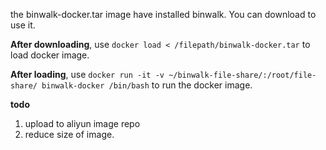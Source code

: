 the binwalk-docker.tar image have installed binwalk. You can download to use it.

**After downloading**, use `docker load < /filepath/binwalk-docker.tar` to load docker image.

**After loading**, use `docker run -it -v ~/binwalk-file-share/:/root/file-share/ binwalk-docker /bin/bash` to run the docker image.

**todo**
1. upload to aliyun image repo
2. reduce size of image.
